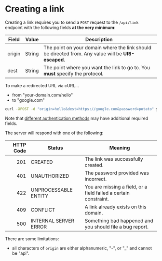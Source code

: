 # Creating a link

Creating a link requires you to send a `POST` request to the `/api/link` endpoint with the following fields **at the very minimum**:

| Field    | Value  | Description
| -------- | ------ | ---
| origin   | String | The point on your domain where the link should be directed from. Any value will be **URI-escaped**.
| dest     | String | The point where you want the link to go to. You **must** specify the protocol.

To make a redirected URL via cURL...
- from "your-domain.com/hello"
- to "google.com"

```bash
curl -XPOST -d "origin=hello&dest=https://google.com&password=potato" your-domain.com/api/link
```

Note that [different authentication methods](auth/overview.md) may have additional required fields.

The server will respond with one of the following:

| HTTP Code | Status                  | Meaning
| --------: | ----------------------- | ---
|       201 | CREATED                 | The link was successfully created.
|       401 | UNAUTHORIZED            | The password provided was incorrect.
|       422 | UNPROCESSABLE ENTITY    | You are missing a field, or a field failed a certain constraint.
|       409 | CONFLICT                | A link already exists on this domain.
|       500 | INTERNAL SERVER ERROR   | Something bad happened and you should file a bug report.

There are some limitations:
 - all characters of `origin` are either alphanumeric, "-", or "_" and cannot be "api".
